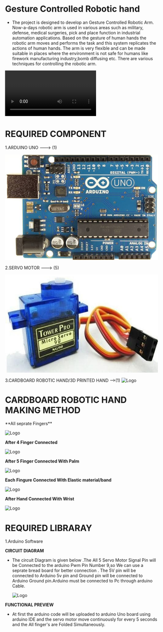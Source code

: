 # Gesture Controlled Robotic hand

* The project is designed to develop an  Gesture Controlled Robotic Arm. Now-a-days  robotic  arm  is used  in  various  areas such  as  military,  defense,  medical  surgeries, pick  and  place  function  in industrial automation applications.
 Based on  the gesture of human hands the  robotic arm moves and performs the task and this system  replicates the  actions of human  hands.
 The  arm  is very  flexible  and can  be  made suitable  in  places  where  the environment is not safe for humans like firework manufacturing industry,bomb  diffusing  etc. 
 There  are  various  techniques for  controlling  the  robotic  arm.

![Complete Robotic Hand](https://github.com/Thamaraiselvan942/Gesture-Controlled-Robotic-hand/blob/main/video1.mp4) 


<h1>REQUIRED COMPONENT</h1>
1.ARDUINO UNO --->  (1)

![Logo](https://github.com/Thamaraiselvan942/Face-Recognition-Using-Door-Lock-System/blob/main/Components%20used/1.jpeg)

2.SERVO MOTOR --->  (5)

![Logo](https://github.com/Thamaraiselvan942/Face-Recognition-Using-Door-Lock-System/blob/main/Components%20used/2.jpg)

3.CARDBOARD ROBOTIC HAND/3D PRINTED HAND -->(1)
![Logo]()

<h1>CARDBOARD ROBOTIC HAND MAKING METHOD</h1>
**All seprate Fingers**

![Logo]()

**After 4 Finger Connected**

![Logo]()

**After 5 Finger Connected With Palm**

![Logo]()

**Each Fingure Connected With Elastic material/band**

![Logo]()

**After Hand Connected With Wrist**

![Logo]()






<h1>REQUIRED LIBRARAY</h1>

1.Arduino Software


**CIRCUIT DIAGRAM**

* The circuit Diagram is given below .The All 5 Servo Motor Signal Pin will be Connected to the arduino Pwm Pin Number 9,so We can use a seprate bread board for better connection .
  The 5V pin will be connected to Arduino 5v pin and Ground pin will be connected to Arduino Ground pin.Arduino must be connected to Pc through arduino Cable. 
   
   ![Logo](/circuitdiagram.JPG)
   
 **FUNCTIONAL PREVIEW**
 
 * At first the arduino code will be uploaded to arduino Uno board using 
 arduino IDE and the servo motor move continuously for every 5 seconds and the All finger's are Folded Simultaneously.




